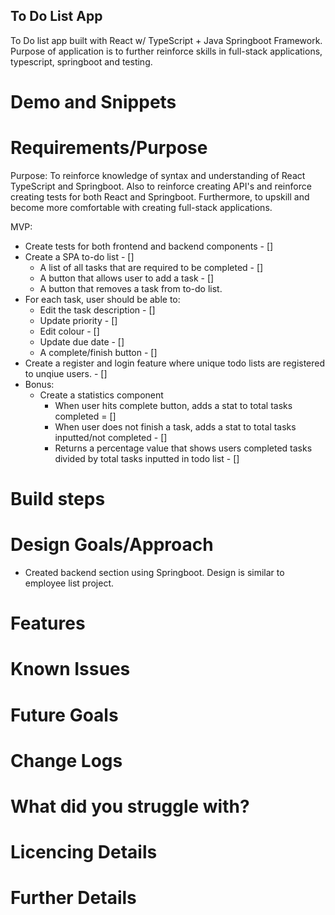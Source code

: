 ## To Do List App

To Do list app built with React w/ TypeScript + Java Springboot Framework. Purpose of application is to further reinforce skills in full-stack applications, typescript, springboot and testing.

# Demo and Snippets

# Requirements/Purpose

Purpose: To reinforce knowledge of syntax and understanding of React TypeScript and Springboot. Also to reinforce creating API's and reinforce creating tests for both React and Springboot. Furthermore, to upskill and become more comfortable with creating full-stack applications.

MVP:

- Create tests for both frontend and backend components - []
- Create a SPA to-do list - []
  - A list of all tasks that are required to be completed - []
  - A button that allows user to add a task - []
  - A button that removes a task from to-do list.
- For each task, user should be able to:
  - Edit the task description - []
  - Update priority - []
  - Edit colour - []
  - Update due date - []
  - A complete/finish button - []
- Create a register and login feature where unique todo lists are registered to unqiue users. - []
- Bonus:
  - Create a statistics component
    - When user hits complete button, adds a stat to total tasks completed = []
    - When user does not finish a task, adds a stat to total tasks inputted/not completed - []
    - Returns a percentage value that shows users completed tasks divided by total tasks inputted in todo list - []

# Build steps

# Design Goals/Approach

- Created backend section using Springboot. Design is similar to employee list project.

# Features

# Known Issues

# Future Goals

# Change Logs

# What did you struggle with?

# Licencing Details

# Further Details
